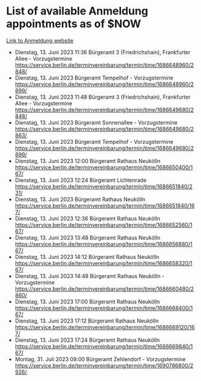 # List of available Anmeldung appointments as of $NOW
[Link to Anmeldung website](https://service.berlin.de/terminvereinbarung/termin/tag.php?termin=1&anliegen[]=120686&dienstleisterlist=122210,122217,327316,122219,327312,122227,327314,122231,327346,122243,327348,122254,122252,329742,122260,329745,122262,329748,122271,327278,122273,327274,122277,327276,330436,122280,327294,122282,327290,122284,327292,122291,327270,122285,327266,122286,327264,122296,327268,150230,329760,122297,327286,122294,327284,122312,329763,122314,329775,122304,327330,122311,327334,122309,327332,317869,122281,327352,122279,329772,122283,122276,327324,122274,327326,122267,329766,122246,327318,122251,327320,122257,327322,122208,327298,122226,327300&herkunft=http%3A%2F%2Fservice.berlin.de%2Fdienstleistung%2F120686%2F)
- Dienstag, 13. Juni 2023 11:36 Bürgeramt 3 (Friedrichshain), Frankfurter Allee - Vorzugstermine https://service.berlin.de/terminvereinbarung/termin/time/1686648960/2848/
- Dienstag, 13. Juni 2023  Bürgeramt Tempelhof - Vorzugstermine https://service.berlin.de/terminvereinbarung/termin/time/1686648960/2899/
- Dienstag, 13. Juni 2023 11:48 Bürgeramt 3 (Friedrichshain), Frankfurter Allee - Vorzugstermine https://service.berlin.de/terminvereinbarung/termin/time/1686649680/2848/
- Dienstag, 13. Juni 2023  Bürgeramt Sonnenallee - Vorzugstermine https://service.berlin.de/terminvereinbarung/termin/time/1686649680/2863/
- Dienstag, 13. Juni 2023  Bürgeramt Tempelhof - Vorzugstermine https://service.berlin.de/terminvereinbarung/termin/time/1686649680/2899/
- Dienstag, 13. Juni 2023 12:00 Bürgeramt Rathaus Neukölln https://service.berlin.de/terminvereinbarung/termin/time/1686650400/167/
- Dienstag, 13. Juni 2023 12:24 Bürgeramt Lichtenrade https://service.berlin.de/terminvereinbarung/termin/time/1686651840/231/
- Dienstag, 13. Juni 2023  Bürgeramt Rathaus Neukölln https://service.berlin.de/terminvereinbarung/termin/time/1686651840/167/
- Dienstag, 13. Juni 2023 12:36 Bürgeramt Rathaus Neukölln https://service.berlin.de/terminvereinbarung/termin/time/1686652560/167/
- Dienstag, 13. Juni 2023 13:48 Bürgeramt Rathaus Neukölln https://service.berlin.de/terminvereinbarung/termin/time/1686656880/167/
- Dienstag, 13. Juni 2023 14:12 Bürgeramt Rathaus Neukölln https://service.berlin.de/terminvereinbarung/termin/time/1686658320/167/
- Dienstag, 13. Juni 2023 14:48 Bürgeramt Rathaus Neukölln - Vorzugstermine https://service.berlin.de/terminvereinbarung/termin/time/1686660480/2860/
- Dienstag, 13. Juni 2023 17:00 Bürgeramt Rathaus Neukölln https://service.berlin.de/terminvereinbarung/termin/time/1686668400/167/
- Dienstag, 13. Juni 2023 17:12 Bürgeramt Rathaus Neukölln https://service.berlin.de/terminvereinbarung/termin/time/1686669120/167/
- Dienstag, 13. Juni 2023 17:24 Bürgeramt Rathaus Neukölln https://service.berlin.de/terminvereinbarung/termin/time/1686669840/167/
- Montag, 31. Juli 2023 09:00 Bürgeramt Zehlendorf - Vorzugstermine https://service.berlin.de/terminvereinbarung/termin/time/1690786800/2926/
